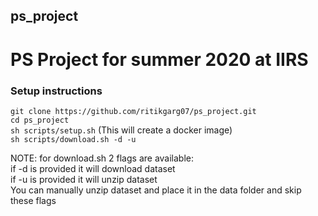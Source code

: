 ## ps_project
# PS Project for summer 2020 at IIRS

### Setup instructions 

`git clone https://github.com/ritikgarg07/ps_project.git`  
`cd ps_project`  
`sh scripts/setup.sh` (This will create a docker image)      
`sh scripts/download.sh -d -u`  
  
NOTE: for download.sh 2 flags are available:   
    if -d is provided it will download dataset  
    if -u is provided it will unzip dataset  
    You can manually unzip dataset and place it in the data folder and skip these flags  